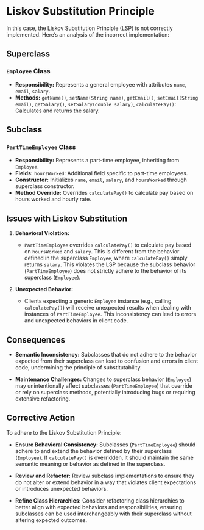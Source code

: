 # Liskov Substitution Principle

In this case, the Liskov Substitution Principle (LSP) is not correctly implemented. Here’s an analysis of the incorrect implementation:

## Superclass

### `Employee` Class

- **Responsibility:** Represents a general employee with attributes `name`, `email`, `salary`.
- **Methods:** `getName()`, `setName(String name)`, `getEmail()`, `setEmail(String email)`, `getSalary()`, `setSalary(double salary)`, `calculatePay()`: Calculates and returns the salary.

## Subclass

### `PartTimeEmployee` Class

- **Responsibility:** Represents a part-time employee, inheriting from `Employee`.
- **Fields:** `hoursWorked`: Additional field specific to part-time employees.
- **Constructor:** Initializes `name`, `email`, `salary`, and `hoursWorked` through superclass constructor.
- **Method Override:** Overrides `calculatePay()` to calculate pay based on hours worked and hourly rate.

## Issues with Liskov Substitution

1. **Behavioral Violation:**

   - `PartTimeEmployee` overrides `calculatePay()` to calculate pay based on `hoursWorked` and `salary`. This is different from the behavior defined in the superclass `Employee`, where `calculatePay()` simply returns `salary`. This violates the LSP because the subclass behavior (`PartTimeEmployee`) does not strictly adhere to the behavior of its superclass (`Employee`).

2. **Unexpected Behavior:**
   - Clients expecting a generic `Employee` instance (e.g., calling `calculatePay()`) will receive unexpected results when dealing with instances of `PartTimeEmployee`. This inconsistency can lead to errors and unexpected behaviors in client code.

## Consequences

- **Semantic Inconsistency:** Subclasses that do not adhere to the behavior expected from their superclass can lead to confusion and errors in client code, undermining the principle of substitutability.

- **Maintenance Challenges:** Changes to superclass behavior (`Employee`) may unintentionally affect subclasses (`PartTimeEmployee`) that override or rely on superclass methods, potentially introducing bugs or requiring extensive refactoring.

## Corrective Action

To adhere to the Liskov Substitution Principle:

- **Ensure Behavioral Consistency:** Subclasses (`PartTimeEmployee`) should adhere to and extend the behavior defined by their superclass (`Employee`). If `calculatePay()` is overridden, it should maintain the same semantic meaning or behavior as defined in the superclass.

- **Review and Refactor:** Review subclass implementations to ensure they do not alter or extend behavior in a way that violates client expectations or introduces unexpected behaviors.

- **Refine Class Hierarchies:** Consider refactoring class hierarchies to better align with expected behaviors and responsibilities, ensuring subclasses can be used interchangeably with their superclass without altering expected outcomes.
